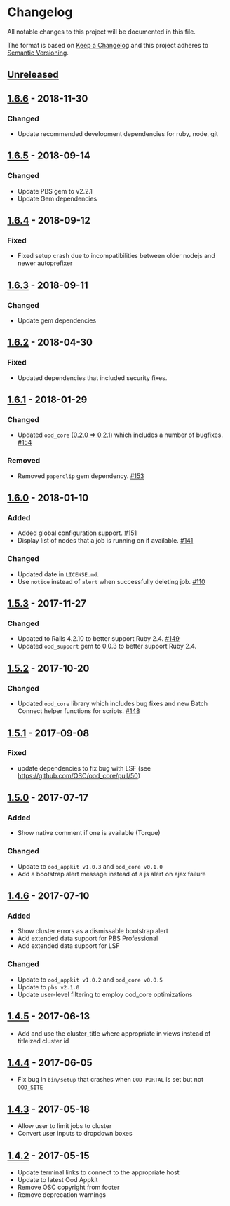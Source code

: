 # Changelog
All notable changes to this project will be documented in this file.

The format is based on [Keep a Changelog](http://keepachangelog.com/en/1.0.0/)
and this project adheres to [Semantic Versioning](http://semver.org/spec/v2.0.0.html).

## [Unreleased]

## [1.6.6] - 2018-11-30
### Changed
- Update recommended development dependencies for ruby, node, git

## [1.6.5] - 2018-09-14
### Changed
- Update PBS gem to v2.2.1
- Update Gem dependencies

## [1.6.4] - 2018-09-12
### Fixed
- Fixed setup crash due to incompatibilities between older nodejs and newer autoprefixer

## [1.6.3] - 2018-09-11
### Changed
- Update gem dependencies

## [1.6.2] - 2018-04-30
### Fixed
- Updated dependencies that included security fixes.

## [1.6.1] - 2018-01-29
### Changed
- Updated `ood_core`
  ([0.2.0 => 0.2.1](https://github.com/OSC/ood_core/blob/master/CHANGELOG.md))
  which includes a number of bugfixes.
  [#154](https://github.com/OSC/ood-activejobs/issues/154)

### Removed
- Removed `paperclip` gem dependency.
  [#153](https://github.com/OSC/ood-activejobs/issues/153)

## [1.6.0] - 2018-01-10
### Added
- Added global configuration support.
  [#151](https://github.com/OSC/ood-activejobs/issues/151)
- Display list of nodes that a job is running on if available.
  [#141](https://github.com/OSC/ood-activejobs/issues/141)

### Changed
- Updated date in `LICENSE.md`.
- Use `notice` instead of `alert` when successfully deleting job.
  [#110](https://github.com/OSC/ood-activejobs/issues/110)

## [1.5.3] - 2017-11-27
### Changed
- Updated to Rails 4.2.10 to better support Ruby 2.4.
  [#149](https://github.com/OSC/ood-activejobs/issues/149)
- Updated `ood_support` gem to 0.0.3 to better support Ruby 2.4.

## [1.5.2] - 2017-10-20
### Changed
- Updated `ood_core` library which includes bug fixes and new Batch Connect
  helper functions for scripts.
  [#148](https://github.com/OSC/ood-activejobs/pull/148)

## [1.5.1] - 2017-09-08
### Fixed
- update dependencies to fix bug with LSF (see https://github.com/OSC/ood_core/pull/50)

## [1.5.0] - 2017-07-17
### Added
- Show native comment if one is available (Torque)

### Changed
- Update to `ood_appkit v1.0.3` and `ood_core v0.1.0`
- Add a bootstrap alert message instead of a js alert on ajax failure

## [1.4.6] - 2017-07-10
### Added
- Show cluster errors as a dismissable bootstrap alert
- Add extended data support for PBS Professional
- Add extended data support for LSF

### Changed
- Update to `ood_appkit v1.0.2` and `ood_core v0.0.5`
- Update to `pbs v2.1.0`
- Update user-level filtering to employ ood_core optimizations

## [1.4.5] - 2017-06-13
- Add and use the cluster_title where appropriate in views instead of titleized cluster id

## [1.4.4] - 2017-06-05
- Fix bug in `bin/setup` that crashes when `OOD_PORTAL` is set but not
  `OOD_SITE`

## [1.4.3] - 2017-05-18
- Allow user to limit jobs to cluster
- Convert user inputs to dropdown boxes

## [1.4.2] - 2017-05-15
- Update terminal links to connect to the appropriate host
- Update to latest Ood Appkit
- Remove OSC copyright from footer
- Remove deprecation warnings

[Unreleased]: https://github.com/OSC/ood-activejobs/compare/v1.6.6...HEAD
[1.6.6]: https://github.com/OSC/ood-activejobs/compare/v1.6.5...v1.6.6
[1.6.5]: https://github.com/OSC/ood-activejobs/compare/v1.6.4...v1.6.5
[1.6.4]: https://github.com/OSC/ood-activejobs/compare/v1.6.3...v1.6.4
[1.6.3]: https://github.com/OSC/ood-activejobs/compare/v1.6.2...v1.6.3
[1.6.2]: https://github.com/OSC/ood-activejobs/compare/v1.6.1...v1.6.2
[1.6.1]: https://github.com/OSC/ood-activejobs/compare/v1.6.0...v1.6.1
[1.6.0]: https://github.com/OSC/ood-activejobs/compare/v1.5.3...v1.6.0
[1.5.3]: https://github.com/OSC/ood-activejobs/compare/v1.5.2...v1.5.3
[1.5.2]: https://github.com/OSC/ood-activejobs/compare/v1.5.1...v1.5.2
[1.5.1]: https://github.com/OSC/ood-activejobs/compare/v1.5.0...v1.5.1
[1.5.0]: https://github.com/OSC/ood-activejobs/compare/v1.4.6...v1.5.0
[1.4.6]: https://github.com/OSC/ood-activejobs/compare/v1.4.5...v1.4.6
[1.4.5]: https://github.com/OSC/ood-activejobs/compare/v1.4.4...v1.4.5
[1.4.4]: https://github.com/OSC/ood-activejobs/compare/v1.4.3...v1.4.4
[1.4.3]: https://github.com/OSC/ood-activejobs/compare/v1.4.2...v1.4.3
[1.4.2]: https://github.com/OSC/ood-activejobs/compare/v1.0.0...v1.4.2
